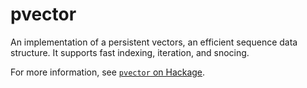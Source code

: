 # pvector

An implementation of a persistent vectors, an efficient sequence data structure.
It supports fast indexing, iteration, and snocing.

For more information, see [`pvector` on Hackage](https://hackage.haskell.org/package/pvector).
